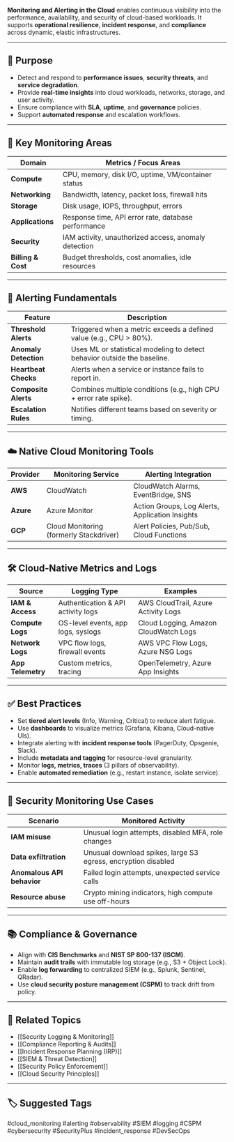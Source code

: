 **Monitoring and Alerting in the Cloud** enables continuous visibility into the performance, availability, and security of cloud-based workloads. It supports **operational resilience**, **incident response**, and **compliance** across dynamic, elastic infrastructures.

---

## 🎯 Purpose

- Detect and respond to **performance issues**, **security threats**, and **service degradation**.
- Provide **real-time insights** into cloud workloads, networks, storage, and user activity.
- Ensure compliance with **SLA**, **uptime**, and **governance** policies.
- Support **automated response** and escalation workflows.

---

## 🧱 Key Monitoring Areas

| Domain              | Metrics / Focus Areas                                 |
|---------------------|-------------------------------------------------------|
| **Compute**          | CPU, memory, disk I/O, uptime, VM/container status   |
| **Networking**       | Bandwidth, latency, packet loss, firewall hits       |
| **Storage**          | Disk usage, IOPS, throughput, errors                 |
| **Applications**     | Response time, API error rate, database performance |
| **Security**         | IAM activity, unauthorized access, anomaly detection|
| **Billing & Cost**   | Budget thresholds, cost anomalies, idle resources    |

---

## 🔔 Alerting Fundamentals

| Feature              | Description                                                              |
|----------------------|--------------------------------------------------------------------------|
| **Threshold Alerts**  | Triggered when a metric exceeds a defined value (e.g., CPU > 80%).        |
| **Anomaly Detection** | Uses ML or statistical modeling to detect behavior outside the baseline. |
| **Heartbeat Checks**  | Alerts when a service or instance fails to report in.                    |
| **Composite Alerts**  | Combines multiple conditions (e.g., high CPU + error rate spike).        |
| **Escalation Rules**  | Notifies different teams based on severity or timing.                    |

---

## ☁️ Native Cloud Monitoring Tools

| Provider     | Monitoring Service            | Alerting Integration                            |
|--------------|-------------------------------|--------------------------------------------------|
| **AWS**       | CloudWatch                    | CloudWatch Alarms, EventBridge, SNS              |
| **Azure**     | Azure Monitor                 | Action Groups, Log Alerts, Application Insights  |
| **GCP**       | Cloud Monitoring (formerly Stackdriver) | Alert Policies, Pub/Sub, Cloud Functions      |

---

## 🛠 Cloud-Native Metrics and Logs

| Source            | Logging Type                        | Examples                                         |
|-------------------|--------------------------------------|--------------------------------------------------|
| **IAM & Access**   | Authentication & API activity logs  | AWS CloudTrail, Azure Activity Logs              |
| **Compute Logs**   | OS-level events, app logs, syslogs  | Cloud Logging, Amazon CloudWatch Logs           |
| **Network Logs**   | VPC flow logs, firewall events      | AWS VPC Flow Logs, Azure NSG Logs                |
| **App Telemetry**  | Custom metrics, tracing             | OpenTelemetry, Azure App Insights                |

---

## ✅ Best Practices

- Set **tiered alert levels** (Info, Warning, Critical) to reduce alert fatigue.
- Use **dashboards** to visualize metrics (Grafana, Kibana, Cloud-native UIs).
- Integrate alerting with **incident response tools** (PagerDuty, Opsgenie, Slack).
- Include **metadata and tagging** for resource-level granularity.
- Monitor **logs, metrics, traces** (3 pillars of observability).
- Enable **automated remediation** (e.g., restart instance, isolate service).

---

## 🔐 Security Monitoring Use Cases

| Scenario                      | Monitored Activity                                   |
|-------------------------------|------------------------------------------------------|
| **IAM misuse**                | Unusual login attempts, disabled MFA, role changes   |
| **Data exfiltration**         | Unusual download spikes, large S3 egress, encryption disabled |
| **Anomalous API behavior**    | Failed login attempts, unexpected service calls      |
| **Resource abuse**            | Crypto mining indicators, high compute use off-hours |

---

## 📚 Compliance & Governance

- Align with **CIS Benchmarks** and **NIST SP 800-137 (ISCM)**.
- Maintain **audit trails** with immutable log storage (e.g., S3 + Object Lock).
- Enable **log forwarding** to centralized SIEM (e.g., Splunk, Sentinel, QRadar).
- Use **cloud security posture management (CSPM)** to track drift from policy.

---

## 🧩 Related Topics

- [[Security Logging & Monitoring]]
- [[Compliance Reporting & Audits]]
- [[Incident Response Planning (IRP)]]
- [[SIEM & Threat Detection]]
- [[Security Policy Enforcement]]
- [[Cloud Security Principles]]

---

## 🏷 Suggested Tags

#cloud_monitoring #alerting #observability #SIEM #logging #CSPM #cybersecurity #SecurityPlus #incident_response #DevSecOps
